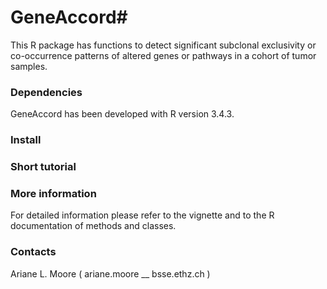 # GeneAccord#

This R package has functions to detect significant subclonal exclusivity or co-occurrence patterns of altered genes or pathways in
a cohort of tumor samples.

### Dependencies ###
GeneAccord has been developed with R version 3.4.3. 

### Install ###


### Short tutorial ###


### More information ###

For detailed information please refer to the vignette and to the R documentation of methods and classes.


### Contacts ###

Ariane L. Moore ( ariane.moore __ bsse.ethz.ch )


